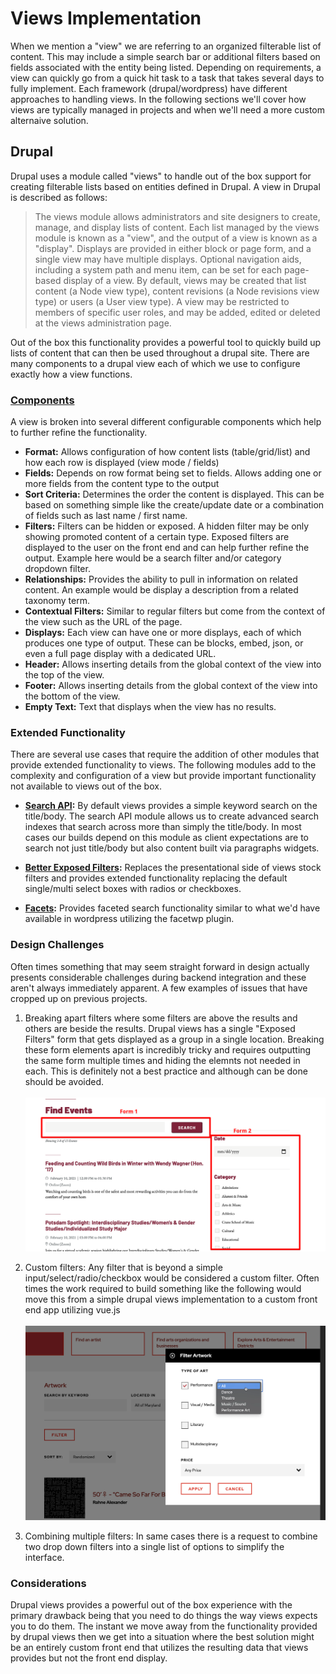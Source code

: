 # Views Implementation

When we mention a "view" we are referring to an organized filterable list of content. This may include a simple search bar or additional filters based on fields associated with the entity being listed. Depending on requirements, a view can quickly go from a quick hit task to a task that takes several days to fully implement. Each framework (drupal/wordpress) have different approaches to handling views. In the following sections we'll cover how views are typically managed in projects and when we'll need a more custom alternaive solution.


## Drupal

Drupal uses a module called "views" to handle out of the box support for creating filterable lists based on entities defined in Drupal. A view in Drupal is described as follows:

> The views module allows administrators and site designers to create, manage, and display lists of content. Each list managed by the views module is known as a "view", and the output of a view is known as a "display". Displays are provided in either block or page form, and a single view may have multiple displays. Optional navigation aids, including a system path and menu item, can be set for each page-based display of a view. By default, views may be created that list content (a Node view type), content revisions (a Node revisions view type) or users (a User view type). A view may be restricted to members of specific user roles, and may be added, edited or deleted at the views administration page.

Out of the box this functionality provides a powerful tool to quickly build up lists of content that can then be used throughout a drupal site. There are many components to a drupal view each of which we use to configure exactly how a view functions.

### [Components](https://www.drupal.org/docs/user_guide/en/views-parts.html)
A view is broken into several different configurable components which help to further refine the functionality. 
* **Format:** Allows configuration of how content lists (table/grid/list) and how each row is displayed (view mode / fields)
* **Fields:** Depends on row format being set to fields. Allows adding one or more fields from the content type to the output
* **Sort Criteria:** Determines the order the content is displayed. This can be based on something simple like the create/update date or a combination of fields such as last name / first name.
* **Filters:** Filters can be hidden or exposed. A hidden filter may be only showing promoted content of a certain type. Exposed filters are displayed to the user on the front end and can help further refine the output. Example here would be a search filter and/or category dropdown filter.
* **Relationships:** Provides the ability to pull in information on related content. An example would be display a description from a related taxonomy term.
* **Contextual Filters:** Similar to regular filters but come from the context of the view such as the URL of the page.
* **Displays:** Each view can have one or more displays, each of which produces one type of output. These can be blocks, embed, json, or even a full page display with a dedicated URL.
* **Header:** Allows inserting details from the global context of the view into the top of the view.
* **Footer:** Allows inserting details from the global context of the view into the bottom of the view.
* **Empty Text:** Text that displays when the view has no results.

### Extended Functionality

There are several use cases that require the addition of other modules that provide extended functionality to views. The following modules add to the complexity and configuration of a view but provide important functionality not available to views out of the box.

* **[Search API](https://www.drupal.org/project/search_api):** By default views provides a simple keyword search on the title/body.  The search API module allows us to create advanced search indexes that search across more than simply the title/body. In most cases our builds depend on this module as client expectations are to search not just title/body but also content built via paragraphs widgets.

* **[Better Exposed Filters](https://www.drupal.org/project/better_exposed_filters):** Replaces the presentational side of views stock filters and provides extended functionality replacing the default single/multi select boxes with radios or checkboxes.

* **[Facets](https://www.drupal.org/project/facets):** Provides faceted search functionality similar to what we'd have available in wordpress utilizing the facetwp plugin. 

### Design Challenges

Often times something that may seem straight forward in design actually presents considerable challenges during backend integration and these aren't always immediately apparent. A few examples of issues that have cropped up on previous projects.

1. Breaking apart filters where some filters are above the results and others are beside the results. Drupal views has a single "Exposed Filters" form that gets displayed as a group in a single location. Breaking these form elements apart is incredibly tricky and requires outputting the same form multiple times and hiding the elemnts not needed in each. This is definitely not a best practice and although can be done should be avoided.<br /><br />![alt_text](images/views-filter-example.png "Views filter examples")


2. Custom filters: Any filter that is beyond a simple input/select/radio/checkbox would be considered a custom filter. Often times the work required to build something like the following would move this from a simple drupal views implementation to a custom front end app utilizing vue.js
<br /><br />![alt_text](images/custom-filter-example.png "Custom filter examples")

3. Combining multiple filters: In same cases there is a request to combine two drop down filters into a single list of options to simplify the interface. 


### Considerations

Drupal views provides a powerful out of the box experience with the primary drawback being that you need to do things the way views expects you to do them. The instant we move away from the functionality provided by drupal views then we get into a situation where the best solution might be an entirely custom front end that utilizes the resulting data that views provides but not the front end display. 
